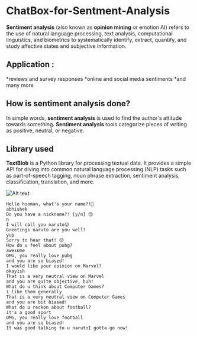 # ChatBox-for-Sentment-Analysis
**Sentiment analysis**  (also known as **opinion mining** or emotion AI) refers to the use of natural language processing, text analysis, computational linguistics, and biometrics to systematically identify, extract, quantify, and study affective states and subjective information. 
## Application : 
   *reviews and survey responses
   *online and social media sentiments
   *and many more
   
## How is sentiment analysis done?
In simple words, **sentiment analysis** is used to find the author's attitude towards something. 
**Sentiment analysis** tools categorize pieces of writing as positive, neutral, or negative.

## Library used
**TextBlob** is a Python library for processing textual data. 
It provides a simple API for diving into common natural language processing (NLP) tasks such as part-of-speech tagging, 
noun phrase extraction, sentiment analysis, classification, translation, and more.


![Alt text](https://github.com/tripathi-abhishek/ChatBox-for-Sentment-Analysis/blob/master/ChatBot%20screenshot.jpg?raw=true "Optional Title")

```
Hello hooman, what's your name?!🤔
abhishek
Do you have a nickname?! [y/n] 🙃
n
I will call you naruto😜
Greetings naruto are you well?
yup
Sorry to hear that! 😔
How do u feel about pubg?
awesome
OMG, you really love pubg
and you are so biased!
I would like your opinion on Marvel?
okayish
That is a very neutral view on Marvel
and you are quite objective, huh!
What do u think about Computer Games?
i like them generally
That is a very neutral view on Computer Games
and you are bit biased!
What do u reckon about football?
it's a good sport
OMG, you really love football
and you are so biased!
It was good talking to u narutoI gotta go now!
```
